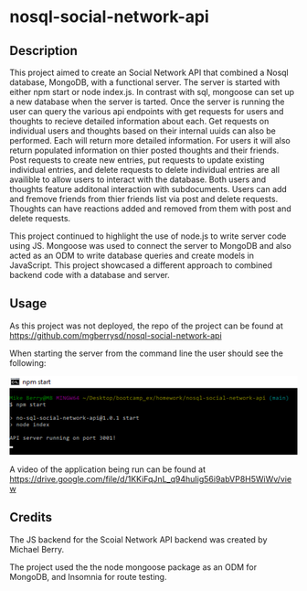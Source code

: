 # nosql-social-network-api

## Description

This project aimed to create an Social Network API that combined a Nosql database, MongoDB, with a functional server. The server is started with either npm start or node index.js. In contrast with sql, mongoose can set up a new database when the server is tarted. Once the server is running the user can query the various api endpoints with get requests for users and thoughts to recieve detailed information about each. Get requests on individual users and thoughts based on their internal uuids can also be performed. Each will return more detailed information. For users it will also return populated information on thier posted thoughts and their friends. Post requests to create new entries, put requests to update existing individual entries, and delete requests to delete individual entries are all availible to allow users to interact with the database. Both users and thoughts feature additonal interaction with subdocuments. Users can add and fremove friends from thier friends list via post and delete requests. Thoughts can have reactions added and removed from them with post and delete requests.

This project continued to highlight the use of node.js to write server code using JS. Mongoose was used to connect the server to MongoDB and also acted as an ODM to write database queries and create models in JavaScript. This project showcased a different approach to combined backend code with a database and server.

## Usage

As this project was not deployed, the repo of the project can be found at https://github.com/mgberrysd/nosql-social-network-api

When starting the server from the command line the user should see the following:

![Social network API backend server when run from the command line](assets/nosql-social-network-api-ex.png)

A video of the application being run can be found at https://drive.google.com/file/d/1KKiFqJnL_q94huIig56i9abVP8H5WiWv/view

## Credits

The JS backend for the Scoial Network API backend was created by Michael Berry.

The project used the  the node mongoose package as an ODM for MongoDB, and Insomnia for route testing.